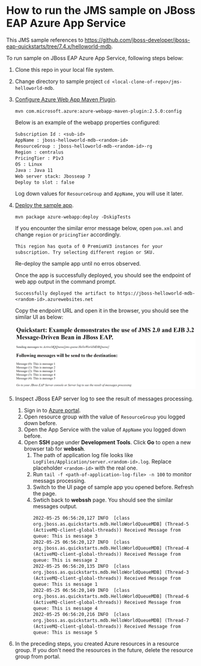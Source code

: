 # How to run the JMS sample on JBoss EAP Azure App Service

This JMS sample references to https://github.com/jboss-developer/jboss-eap-quickstarts/tree/7.4.x/helloworld-mdb.

To run sample on JBoss EAP Azure App Service, following steps below:

1. Clone this repo in your local file system.
1. Change directory to sample project `cd <local-clone-of-repo>/jms-helloworld-mdb`.
1. [Configure Azure Web App Maven Plugin](https://docs.microsoft.com/azure/app-service/quickstart-java?tabs=jbosseap&pivots=platform-linux#configure-the-maven-plugin).

   ```azure-cli
   mvn com.microsoft.azure:azure-webapp-maven-plugin:2.5.0:config
   ```
   
   Below is an example of the webapp properties configured: 
   
   ```text
   Subscription Id : <sub-id>
   AppName : jboss-helloworld-mdb-<random-id>
   ResourceGroup : jboss-helloworld-mdb-<random-id>-rg
   Region : centralus
   PricingTier : P1v3
   OS : Linux
   Java : Java 11
   Web server stack: Jbosseap 7
   Deploy to slot : false
   ```

   Log down values for `ResourceGroup` and `AppName`, you will use it later.

1. [Deploy the sample app](https://docs.microsoft.com/azure/app-service/quickstart-java?tabs=jbosseap&pivots=platform-linux#deploy-the-app).

   ```azure-cli
   mvn package azure-webapp:deploy -DskipTests
   ```

   If you encounter the similar error message below, open `pom.xml` and change `region` or `pricingTier` accordingly. 
   ```text
   This region has quota of 0 PremiumV3 instances for your subscription. Try selecting different region or SKU.
   ```
   Re-deploy the sample app until no erros observed.

   Once the app is successfully deployed, you should see the endpoint of web app output in the command prompt.
   ```text
   Successfully deployed the artifact to https://jboss-helloworld-mdb-<random-id>.azurewebsites.net
   ```
   
   Copy the endpoint URL and open it in the browser, you should see the similar UI as below:

   ![helloworld-mdb-ui](./media/helloworld-mdb-ui.png)

1. Inspect JBoss EAP server log to see the result of messages processing.
   1. Sign in to [Azure portal](http://portal.azure.com).
   1. Open resource group with the value of `ResourceGroup` you logged down before.
   1. Open the App Service with the value of `AppName` you logged down before.
   1. Open **SSH** page under **Development Tools**. Click **Go** to open a new browser tab for **webssh**.
      1. The path of application log file looks like `LogFiles/Application/server.<random-id>.log`. Replace placeholder `<random-id>` with the real one.
      1. Run `tail -f <path-of-application-log-file> -n 100` to monitor messags processing.
      1. Switch to the UI page of sample app you opened before. Refresh the page.
      1. Swtich back to **webssh** page. You should see the similar messages output.
         ```
         2022-05-25 06:56:20,127 INFO  [class org.jboss.as.quickstarts.mdb.HelloWorldQueueMDB] (Thread-5 (ActiveMQ-client-global-threads)) Received Message from queue: This is message 3
         2022-05-25 06:56:20,127 INFO  [class org.jboss.as.quickstarts.mdb.HelloWorldQueueMDB] (Thread-4 (ActiveMQ-client-global-threads)) Received Message from queue: This is message 2
         2022-05-25 06:56:20,135 INFO  [class org.jboss.as.quickstarts.mdb.HelloWorldQueueMDB] (Thread-3 (ActiveMQ-client-global-threads)) Received Message from queue: This is message 1
         2022-05-25 06:56:20,149 INFO  [class org.jboss.as.quickstarts.mdb.HelloWorldQueueMDB] (Thread-6 (ActiveMQ-client-global-threads)) Received Message from queue: This is message 4
         2022-05-25 06:56:20,216 INFO  [class org.jboss.as.quickstarts.mdb.HelloWorldQueueMDB] (Thread-7 (ActiveMQ-client-global-threads)) Received Message from queue: This is message 5
         ```

1. In the preceding steps, you created Azure resources in a resource group. If you don't need the resources in the future, delete the resource group from portal.

